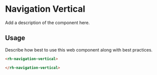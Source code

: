 # Navigation Vertical
Add a description of the component here.

## Usage
Describe how best to use this web component along with best practices.

```html
<rh-navigation-vertical>

</rh-navigation-vertical>
```
